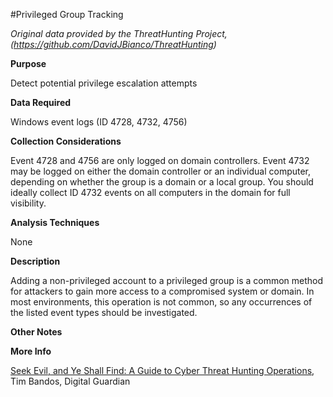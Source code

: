#Privileged Group Tracking

*Original data provided by the ThreatHunting Project, (https://github.com/DavidJBianco/ThreatHunting)*

**Purpose**

Detect potential privilege escalation attempts

**Data Required**

Windows event logs (ID 4728, 4732, 4756)

**Collection Considerations**

Event 4728 and 4756 are only logged on domain controllers.  Event 4732
may be logged on either the domain controller or an individual
computer, depending on whether the group is a domain or a local
group. You should ideally collect ID 4732 events on all computers in
the domain for full visibility.

**Analysis Techniques**

None

**Description**

Adding a non-privileged account to a privileged group is a common
method for attackers to gain more access to a compromised system or
domain.  In most environments, this operation is not common, so any
occurrences of the listed event types should be investigated.

**Other Notes**

**More Info**

[Seek Evil, and Ye Shall Find: A Guide to Cyber Threat Hunting Operations](https://digitalguardian.com/blog/seek-evil-and-ye-shall-find-guide-cyber-threat-hunting-operations), Tim Bandos, Digital Guardian



